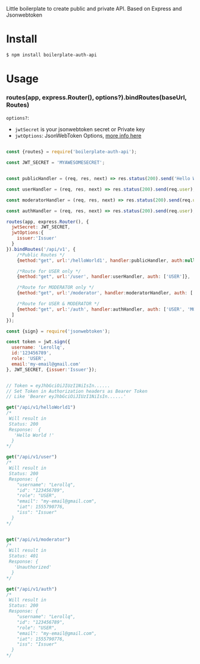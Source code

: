 Little boilerplate to create public and private API.
Based on Express and Jsonwebtoken


# Install

```bash
$ npm install boilerplate-auth-api
```

# Usage

### routes(app, express.Router(), options?).bindRoutes(baseUrl, Routes)

`options?`:
 * `jwtSecret` is your jsonwebtoken secret or Private key
 * `jwtOptions`: JsonWebToken Options, [more info here](https://github.com/auth0/node-jsonwebtoken/blob/master/README.md#jwtverifytoken-secretorpublickey-options-callback)

```js

const {routes} = require('boilerplate-auth-api');

const JWT_SECRET = 'MYAWESOMESECRET';


const publicHandler = (req, res, next) => res.status(200).send('Hello World !');

const userHandler = (req, res, next) => res.status(200).send(req.user);

const moderatorHandler = (req, res, next) => res.status(200).send(req.user);

const authHandler = (req, res, next) => res.status(200).send(req.user);

routes(app, express.Router(), {
  jwtSecret: JWT_SECRET,
  jwtOptions:{
    issuer:'Issuer'
  }
}).bindRoutes('/api/v1', {
    /*Public Routes */
    {method:"get", url:'/helloWorld1', handler:publicHandler, auth:null},

    /*Route for USER only */
    {method:"get", url:'/user', handler:userHandler, auth: ['USER']},

    /*Route for MODERATOR only */
    {method:"get", url:'/moderator', handler:moderatorHandler, auth: ['MODERATOR']},

    /*Route for USER & MODERATOR */
    {method:"get", url:'/auth', handler:authHandler, auth: ['USER', 'MODERATOR']},
  ]
});

```

```js
const {sign} = require('jsonwebtoken');

const token = jwt.sign({
  username: 'Lerollq',
  id:'123456789',
  role: 'USER',
  email:'my-email@gmail.com'
}, JWT_SECRET, {issuer:'Issuer'});


// Token = eyJhbGciOiJIUzI1NiIsIn......
// Set Token in Authorization headers as Bearer Token
// Like 'Bearer eyJhbGciOiJIUzI1NiIsIn......'

get("/api/v1/helloWorld1")
/*
 Will result in
 Status: 200
 Response:  {
   'Hello World !'
  }
*/

get("/api/v1/user")
/*
 Will result in
 Status: 200
 Response: {
    "username": "Lerollq",
    "id": "123456789",
    "role": "USER",
    "email": "my-email@gmail.com",
    "iat": 1555790776,
    "iss": "Issuer"
  }
*/


get("/api/v1/moderator")
/* 
 Will result in
 Status: 401
 Response: {
   'Unauthorized'
  }
*/

get("/api/v1/auth")
/*
 Will result in
 Status: 200
 Response: {
    "username": "Lerollq",
    "id": "123456789",
    "role": "USER",
    "email": "my-email@gmail.com",
    "iat": 1555790776,
    "iss": "Issuer"
  }
*/

```